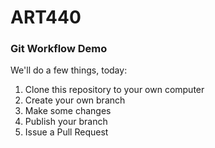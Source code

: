 # ART440
### Git Workflow Demo

We'll do a few things, today:

1. Clone this repository to your own computer
2. Create your own branch
3. Make some changes
4. Publish your branch
5. Issue a Pull Request
